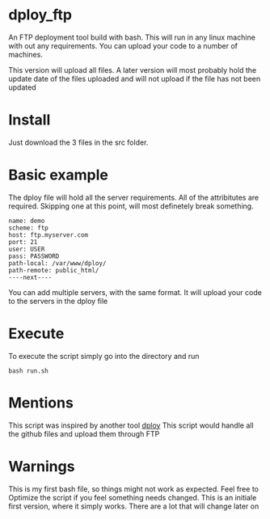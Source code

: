 dploy_ftp
=========

An FTP deployment tool build with bash.
This will run in any linux machine with out any requirements.
You can upload your code to a number of machines.

This version will upload all files.
A later version will most probably hold the update date of the files uploaded and will not upload if the file has not been updated


Install
=======

Just download the 3 files in the src folder.

Basic example
=============

The dploy file will hold all the server requirements.
All of the attribitutes are required. Skipping one at this point, will most definetely break something.

```
name: demo
scheme: ftp
host: ftp.myserver.com
port: 21
user: USER
pass: PASSWORD
path-local: /var/www/dploy/
path-remote: public_html/
----next----
```

You can add multiple servers, with the same format.
It will upload your code to the servers in the dploy file

Execute
=======

To execute the script simply go into the directory and run
```
bash run.sh
```

Mentions
========

This script was inspired by another tool [dploy](https://github.com/LeanMeanFightingMachine/dploy)
This script would handle all the github files and upload them through FTP

Warnings
========

This is my first bash file, so things might not work as expected.
Feel free to Optimize the script if you feel something needs changed.
This is an initiale first version, where it simply works.
There are a lot that will change later on
